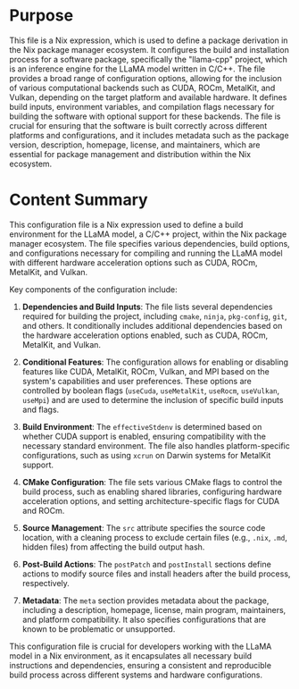 # Purpose
This file is a Nix expression, which is used to define a package derivation in the Nix package manager ecosystem. It configures the build and installation process for a software package, specifically the "llama-cpp" project, which is an inference engine for the LLaMA model written in C/C++. The file provides a broad range of configuration options, allowing for the inclusion of various computational backends such as CUDA, ROCm, MetalKit, and Vulkan, depending on the target platform and available hardware. It defines build inputs, environment variables, and compilation flags necessary for building the software with optional support for these backends. The file is crucial for ensuring that the software is built correctly across different platforms and configurations, and it includes metadata such as the package version, description, homepage, license, and maintainers, which are essential for package management and distribution within the Nix ecosystem.
# Content Summary
This configuration file is a Nix expression used to define a build environment for the LLaMA model, a C/C++ project, within the Nix package manager ecosystem. The file specifies various dependencies, build options, and configurations necessary for compiling and running the LLaMA model with different hardware acceleration options such as CUDA, ROCm, MetalKit, and Vulkan.

Key components of the configuration include:

1. **Dependencies and Build Inputs**: The file lists several dependencies required for building the project, including `cmake`, `ninja`, `pkg-config`, `git`, and others. It conditionally includes additional dependencies based on the hardware acceleration options enabled, such as CUDA, ROCm, MetalKit, and Vulkan.

2. **Conditional Features**: The configuration allows for enabling or disabling features like CUDA, MetalKit, ROCm, Vulkan, and MPI based on the system's capabilities and user preferences. These options are controlled by boolean flags (`useCuda`, `useMetalKit`, `useRocm`, `useVulkan`, `useMpi`) and are used to determine the inclusion of specific build inputs and flags.

3. **Build Environment**: The `effectiveStdenv` is determined based on whether CUDA support is enabled, ensuring compatibility with the necessary standard environment. The file also handles platform-specific configurations, such as using `xcrun` on Darwin systems for MetalKit support.

4. **CMake Configuration**: The file sets various CMake flags to control the build process, such as enabling shared libraries, configuring hardware acceleration options, and setting architecture-specific flags for CUDA and ROCm.

5. **Source Management**: The `src` attribute specifies the source code location, with a cleaning process to exclude certain files (e.g., `.nix`, `.md`, hidden files) from affecting the build output hash.

6. **Post-Build Actions**: The `postPatch` and `postInstall` sections define actions to modify source files and install headers after the build process, respectively.

7. **Metadata**: The `meta` section provides metadata about the package, including a description, homepage, license, main program, maintainers, and platform compatibility. It also specifies configurations that are known to be problematic or unsupported.

This configuration file is crucial for developers working with the LLaMA model in a Nix environment, as it encapsulates all necessary build instructions and dependencies, ensuring a consistent and reproducible build process across different systems and hardware configurations.
